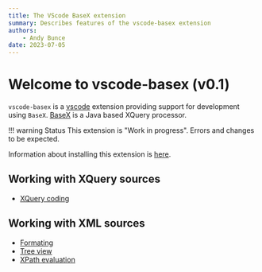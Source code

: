 ```yaml
---
title: The VScode BaseX extension
summary: Describes features of the vscode-basex extension
authors:
    - Andy Bunce
date: 2023-07-05
---
```

# Welcome to vscode-basex (v0.1)
`vscode-basex` is a [vscode](https://en.wikipedia.org/wiki/Visual_Studio_Code) extension providing support for development using `BaseX`. 
[BaseX](https://basex.org) is a Java based XQuery processor. 

!!! warning Status
    This extension is "Work in progress". Errors and changes to be expected.
    
Information about installing this extension is [here](installation.md).

## Working with XQuery sources
* [XQuery coding](xquery/)

## Working with XML sources
* [Formating](xml/xml-formatting.md)
* [Tree view](xml/xml-tree-view.md)
* [XPath evaluation](xml/xpath-evaluation.md)


